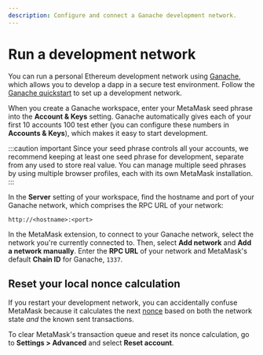 ```yaml
---
description: Configure and connect a Ganache development network.
---
```


# Run a development network

You can run a personal Ethereum development network using [Ganache](https://www.trufflesuite.com/ganache),
which allows you to develop a dapp in a secure test environment.
Follow the [Ganache quickstart](https://trufflesuite.com/docs/ganache/quickstart/) to set
up a development network.

When you create a Ganache workspace, enter your MetaMask seed phrase into
the **Account & Keys** setting.
Ganache automatically gives each of your first 10 accounts 100 test ether (you can configure
these numbers in **Accounts & Keys**), which makes it easy to start development.

:::caution important
Since your seed phrase controls all your accounts, we recommend keeping at least one seed phrase for
development, separate from any used to store real value.
You can manage multiple seed phrases by using multiple browser profiles, each with its own
MetaMask installation.
:::

In the **Server** setting of your workspace, find the hostname and port of your Ganache
network, which comprises the RPC URL of your network:

```text
http://<hostname>:<port>
```

In the MetaMask extension, to connect to your Ganache network, select the network you're currently
connected to.
Then, select **Add network** and **Add a network manually**.
Enter the **RPC URL** of your network and MetaMask's default **Chain ID** for Ganache, `1337`.

## Reset your local nonce calculation

If you restart your development network, you can accidentally confuse MetaMask
because it calculates the next [nonce](../how-to/send-transactions.md#nonce) based on both the
network state *and* the known sent transactions.

To clear MetaMask's transaction queue and reset its nonce calculation, go to **Settings > Advanced**
and select **Reset account**.
